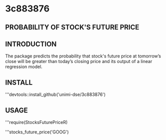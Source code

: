 # 3c883876

## PROBABILITY OF STOCK'S FUTURE PRICE

## INTRODUCTION
The package predicts the probability that stock's future price at tomorrow’s close will be greater than today’s closing price and its output of a linear regression model.

## INSTALL

'''devtools::install_github('unimi-dse/3c883876')


## USAGE

'''require(StocksFuturePriceR)

'''stocks_future_price('GOOG')
